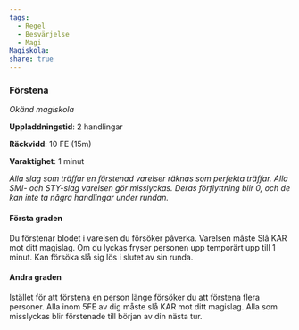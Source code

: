 ```yaml
---
tags:
  - Regel
  - Besvärjelse
  - Magi
Magiskola: 
share: true
---
```

### Förstena
*Okänd magiskola*

**Uppladdningstid**: 2 handlingar

**Räckvidd**: 10 FE (15m)

**Varaktighet**: 1 minut

*Alla slag som träffar en förstenad varelser räknas som perfekta träffar. Alla SMI- och STY-slag varelsen gör misslyckas. Deras förflyttning blir 0, och de kan inte ta några handlingar under rundan.*

#### Första graden
Du förstenar blodet i varelsen du försöker påverka. Varelsen måste Slå KAR mot ditt magislag. Om du lyckas fryser personen upp temporärt upp till 1 minut. Kan försöka slå sig lös i slutet av sin runda.

#### Andra graden
Istället för att förstena en person länge försöker du att förstena flera personer. Alla inom 5FE av dig måste slå KAR mot ditt magislag. Alla som misslyckas blir förstenade till början av din nästa tur. 
